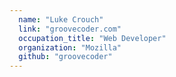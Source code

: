 ```yaml
---
  name: "Luke Crouch"
  link: "groovecoder.com"
  occupation_title: "Web Developer"
  organization: "Mozilla"
  github: "groovecoder"
---
```

